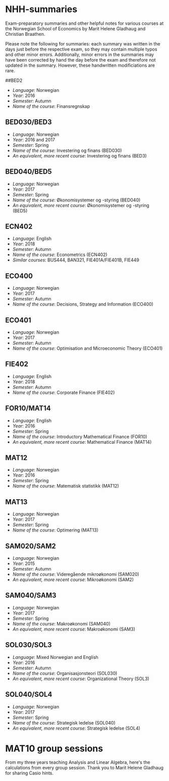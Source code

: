 # NHH-summaries
Exam-preparatory summaries and other helpful notes for various courses at the Norwegian School of Economics by Marit Helene Gladhaug and Christian Braathen.

Please note the following for summaries: each summary was written in the days just before the respective exam, so they may contain multiple typos and other minor errors. Additionally, minor errors in the summaries may have been corrected by hand the day before the exam and therefore not updated in the summary. However, these handwritten modificiations are rare.

##BED2
- *Language*: Norwegian
- *Year*: 2016
- *Semester*: Autumn
- *Name of the course*: Finansregnskap


## BED030/BED3
- *Language*: Norwegian
- *Year*: 2016 and 2017
- *Semester*: Spring
- *Name of the course*: Investering og finans (BED030)
- *An equivalent, more recent course*: Investering og finans (BED3)

## BED040/BED5
- *Language*: Norwegian
- *Year*: 2017
- *Semester*: Spring
- *Name of the course*: Økonomisystemer og -styring (BED040)
- *An equivalent, more recent course*: Økonomisystemer og -styring (BED5)

## ECN402
- *Language*: English
- *Year*: 2018
- *Semester*: Autumn
- *Name of the course*: Econometrics (ECN402)
- *Similar courses*: BUS444, BAN321, FIE401A/FIE401B, FIE449

## ECO400
- *Language*: Norwegian
- *Year*: 2017
- *Semester*: Autumn
- *Name of the course*: Decisions, Strategy and Information (ECO400)

## ECO401
- *Language*: Norwegian
- *Year*: 2017
- *Semester*: Autumn
- *Name of the course*: Optimisation and Microeconomic Theory (ECO401)

## FIE402
- *Language*: English
- *Year*: 2018
- *Semester*: Autumn
- *Name of the course*: Corporate Finance (FIE402)

## FOR10/MAT14
- *Language*: English
- *Year*: 2016
- *Semester*: Spring
- *Name of the course*: Introductory Mathematical Finance (FOR10)
- *An equivalent, more recent course*: Mathematical Finance (MAT14)

## MAT12
- *Language*: Norwegian
- *Year*: 2016
- *Semester*: Spring
- *Name of the course*: Matematisk statistikk (MAT12)

## MAT13
- *Language*: Norwegian
- *Year*: 2017
- *Semester*: Spring
- *Name of the course*: Optimering (MAT13)

## SAM020/SAM2
- *Language*: Norwegian
- *Year*: 2015
- *Semester*: Autumn
- *Name of the course*: Videregående mikroøkonomi (SAM020)
- *An equivalent, more recent course*: Mikroøkonomi (SAM2)

## SAM040/SAM3
- *Language*: Norwegian
- *Year*: 2017
- *Semester*: Spring
- *Name of the course*: Makroøkonomi (SAM040)
- *An equivalent, more recent course*: Makroøkonomi (SAM3)

## SOL030/SOL3
- *Language*: Mixed Norwegian and English
- *Year*: 2016
- *Semester*: Autumn
- *Name of the course*: Organisasjonsteori (SOL030)
- *An equivalent, more recent course*: Organizational Theory (SOL3)

## SOL040/SOL4
- *Language*: Norwegian
- *Year*: 2017
- *Semester*: Spring
- *Name of the course*: Strategisk ledelse (SOL040)
- *An equivalent, more recent course*: Strategisk ledelse (SOL4)

# MAT10 group sessions

From my three years teaching Analysis and Linear Algebra, here's the calculations from every group session. Thank you to Marit Helene Gladhaug for sharing Casio hints.
